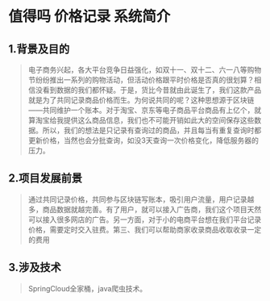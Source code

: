 # 值得吗 价格记录 系统简介

## 1.背景及目的

> 电子商务兴起，各大平台竞争日益强化，如双十一、双十二、六一八等购物节纷纷推出一系列的购物活动，但活动价格跟平时价格是否真的很划算？相信没看到数据的我们都怀疑。于是，货比今昔就由此诞生了，我们这款产品就是为了共同记录商品价格而生。为何说共同的呢？这种思想源于区块链——共同维护一个账本。对于淘宝、京东等电子商品平台商品有上亿个，就算淘宝给我提供这么商品信息，我们也不可能开销如此大的空间保存这些数据。所以，我们的想法是只记录有查询过的商品，并且每当有重复查询时都更新价格，当然也会分批查询，如没3天查询一次价格变化，降低服务器的压力。

## 2.项目发展前景
> 通过共同记录价格，共同参与区块链写账本，吸引用户流量，用户记录越多，商品数据就越完善。有了用户，就可以接入广告商，我们这个项目天然可以接入很多网店的广告。另一方面，对于小的电商平台想在我们平台记录价格，需要定时交入驻费。第三、我们可以帮助商家收录商品收取收录一定的费用

## 3.涉及技术
> SpringCloud全家桶，java爬虫技术。